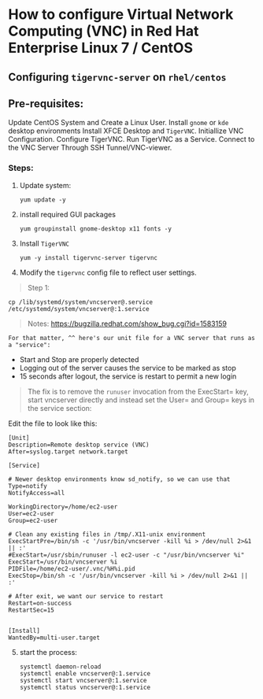 # How to configure Virtual Network Computing (VNC) in Red Hat Enterprise Linux 7 / CentOS

## Configuring `tigervnc-server` on `rhel/centos`

## Pre-requisites:

Update CentOS System and Create a Linux User.
Install `gnome` or `kde` desktop environments
Install XFCE Desktop and `TigerVNC`.
Initiallize VNC Configuration.
Configure TigerVNC.
Run TigerVNC as a Service.
Connect to the VNC Server Through SSH Tunnel/VNC-viewer.

### Steps:

1. Update system:

    ``` 
    yum update -y
    ```
2. install required GUI packages

    ```
    yum groupinstall gnome-desktop x11 fonts -y
    ```

3. Install `TigerVNC`

    ```
    yum -y install tigervnc-server tigervnc
    ```

4. Modify the `tigervnc` config file to reflect user settings.

> Step 1:

   `cp /lib/systemd/system/vncserver@.service /etc/systemd/system/vncserver@:1.service`
   
   
> Notes: https://bugzilla.redhat.com/show_bug.cgi?id=1583159

    For that matter, ^^ here's our unit file for a VNC server that runs as a "service":

 * Start and Stop are properly detected
 * Logging out of the server causes the service to be marked as stop
 * 15 seconds after logout, the service is restart to permit a new login

> The fix is to remove the `runuser` invocation from the ExecStart= key, start vncserver directly and instead set the User= and Group= keys in the service section:

Edit the file to look like this:

    
    [Unit]
    Description=Remote desktop service (VNC)
    After=syslog.target network.target

    [Service]

    # Newer desktop environments know sd_notify, so we can use that
    Type=notify
    NotifyAccess=all

    WorkingDirectory=/home/ec2-user
    User=ec2-user
    Group=ec2-user

    # Clean any existing files in /tmp/.X11-unix environment
    ExecStartPre=/bin/sh -c '/usr/bin/vncserver -kill %i > /dev/null 2>&1 || :'
    #ExecStart=/usr/sbin/runuser -l ec2-user -c "/usr/bin/vncserver %i"
    ExecStart=/usr/bin/vncserver %i
    PIDFile=/home/ec2-user/.vnc/%H%i.pid
    ExecStop=/bin/sh -c '/usr/bin/vncserver -kill %i > /dev/null 2>&1 || :'

    # After exit, we want our service to restart
    Restart=on-success
    RestartSec=15


    [Install]
    WantedBy=multi-user.target

    

5. start the process:

    ```
   systemctl daemon-reload
   systemctl enable vncserver@:1.service
   systemctl start vncserver@:1.service
   systemctl status vncserver@:1.service
   ```

